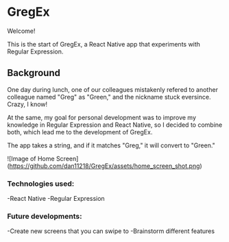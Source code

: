 # GregEx

Welcome!

This is the start of GregEx, a React Native app that experiments with Regular Expression.


## Background

One day during lunch, one of our colleagues mistakenly refered to another colleague named "Greg" as "Green," and the nickname stuck eversince. Crazy, I know!

At the same, my goal for personal development was to improve my knowledge in Regular Expression and React Native, so I decided to combine both, which lead me to the development of GregEx.

The app takes a string, and if it matches "Greg," it will convert to "Green."

![Image of Home Screen]
(https://github.com/dan11218/GregEx/assets/home_screen_shot.png)

### Technologies used:

-React Native
-Regular Expression


### Future developments:

-Create new screens that you can swipe to
-Brainstorm different features